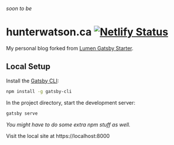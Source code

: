 _soon to be_
# hunterwatson.ca  [![Netlify Status](https://api.netlify.com/api/v1/badges/c0d2a9eb-0eff-4d71-9666-ee5a76b9d428/deploy-status)](https://app.netlify.com/sites/hunterwatson/deploys)

My personal blog forked from [Lumen Gatsby Starter](https://github.com/alxshelepenok/gatsby-starter-lumen).

## Local Setup

Install the [Gatsby CLI](https://www.gatsbyjs.org/docs/quick-start):

```bash
npm install -g gatsby-cli
```

In the project directory, start the development server:

```bash
gatsby serve
```

_You might have to do some extra npm stuff as well._

Visit the local site at https://localhost:8000
